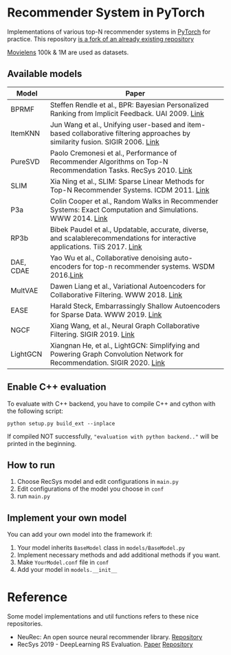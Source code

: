 # Recommender System in PyTorch

Implementations of various top-N recommender systems in [PyTorch](pytorch.org) for practice.
This repository [is a fork of an already existing repository](https://github.com/yoongi0428/RecSys_PyTorch/)
 
[Movielens](https://grouplens.org/datasets/movielens/) 100k & 1M are used as datasets.
 
## Available models
| Model    | Paper                                                                                                                                          |
|------------------|------------------------------------------------------------------------------------------------------------------------------------------------|
| BPRMF            | Steffen Rendle et al., BPR: Bayesian Personalized Ranking from Implicit Feedback. UAI 2009. [Link](https://arxiv.org/pdf/1205.2618) |
| ItemKNN          | Jun Wang et al., Unifying user-based and item-based collaborative filtering approaches by similarity fusion. SIGIR 2006. [Link](http://web4.cs.ucl.ac.uk/staff/jun.wang/papers/2006-sigir06-unifycf.pdf) |
| PureSVD          | Paolo Cremonesi et al., Performance of Recommender Algorithms on Top-N Recommendation Tasks. RecSys 2010. [Link](https://dl.acm.org/doi/pdf/10.1145/1864708.1864721) |
| SLIM             | Xia Ning et al., SLIM: Sparse Linear Methods for Top-N Recommender Systems. ICDM 2011. [Link](http://glaros.dtc.umn.edu/gkhome/fetch/papers/SLIM2011icdm.pdf) |
| P3a              | Colin Cooper et al., Random Walks in Recommender Systems: Exact Computation and Simulations. WWW 2014. [Link](http://wwwconference.org/proceedings/www2014/companion/p811.pdf) |
| RP3b             | Bibek Paudel et al., Updatable, accurate, diverse, and scalablerecommendations for interactive applications. TiiS 2017. [Link](https://www.zora.uzh.ch/id/eprint/131338/1/TiiS_2016.pdf) |
| DAE, CDAE        | Yao Wu et al., Collaborative denoising auto-encoders for top-n recommender systems. WSDM 2016.[Link](https://alicezheng.org/papers/wsdm16-cdae.pdf) |
| MultVAE          | Dawen Liang et al., Variational Autoencoders for Collaborative Filtering. WWW 2018. [Link](https://arxiv.org/pdf/1802.05814) |
| EASE             | Harald Steck, Embarrassingly Shallow Autoencoders for Sparse Data. WWW 2019. [Link](https://arxiv.org/pdf/1905.03375) |
| NGCF             | Xiang Wang, et al., Neural Graph Collaborative Filtering. SIGIR 2019. [Link](https://arxiv.org/pdf/1905.08108.pdf) |
| LightGCN         | Xiangnan He, et al., LightGCN: Simplifying and Powering Graph Convolution Network for Recommendation. SIGIR 2020. [Link](https://arxiv.org/abs/2002.02126) |

<!-- ## To be implemented
| Model | Paper                                                                                                                                          |
|------------------|------------------------------------------------------------------------------------------------------------------------------------------------|
| GMF, MLP, NeuMF  | Xiangnan He et al., Neural Collaborative Filtering. WWW 2017. [Link](https://arxiv.org/pdf/1708.05031.pdf) |

| RecVAE           | Ilya Shenbin et al., RecVAE: A New Variational Autoencoder for Top-N Recommendations with Implicit Feedback. WSDM 2020. [Link](https://arxiv.org/abs/1912.11160) | -->

## Enable C++ evaluation
To evaluate with C++ backend, you have to compile C++ and cython with the following script:
```
python setup.py build_ext --inplace
```

If compiled NOT successfully, ```"evaluation with python backend.."``` will be printed in the beginning.

## How to run
1. Choose RecSys model and edit configurations in ```main.py```
2. Edit configurations of the model you choose in ```conf```
3. run ```main.py```

## Implement your own model
You can add your own model into the framework if:

1. Your model inherits ```BaseModel``` class in ```models/BaseModel.py```
2. Implement necessary methods and add additional methods if you want.
3. Make ```YourModel.conf``` file in ```conf```
4. Add your model in ```models.__init__```

# Reference
Some model implementations and util functions refers to these nice repositories.
- NeuRec: An open source neural recommender library. [Repository](https://github.com/wubinzzu/NeuRec)
- RecSys 2019 - DeepLearning RS Evaluation. [Paper](https://arxiv.org/pdf/1907.06902) [Repository](https://github.com/MaurizioFD/RecSys2019_DeepLearning_Evaluation)
